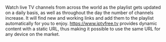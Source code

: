 Watch live TV channels from across the world as the playlist gets updated on a daily basis, as well as throughout the day the number of channels increase. It will find new and working links and add them to the playlist automatically for you to enjoy. https://www.iptvfree.tv provides dynamic content with a static URL, thus making it possible to use the same URL for any device on the market.
